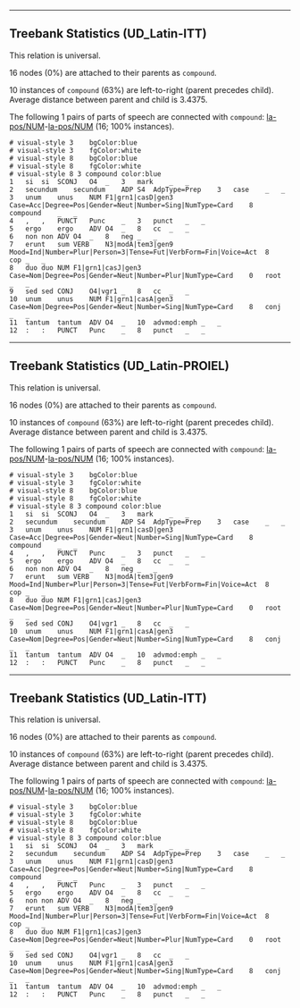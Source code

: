 

--------------------------------------------------------------------------------

## Treebank Statistics (UD_Latin-ITT)

This relation is universal.

16 nodes (0%) are attached to their parents as `compound`.

10 instances of `compound` (63%) are left-to-right (parent precedes child).
Average distance between parent and child is 3.4375.

The following 1 pairs of parts of speech are connected with `compound`: [la-pos/NUM]()-[la-pos/NUM]() (16; 100% instances).


~~~ conllu
# visual-style 3	bgColor:blue
# visual-style 3	fgColor:white
# visual-style 8	bgColor:blue
# visual-style 8	fgColor:white
# visual-style 8 3 compound	color:blue
1	si	si	SCONJ	O4	_	3	mark	_	_
2	secundum	secundum	ADP	S4	AdpType=Prep	3	case	_	_
3	unum	unus	NUM	F1|grn1|casD|gen3	Case=Acc|Degree=Pos|Gender=Neut|Number=Sing|NumType=Card	8	compound	_	_
4	,	,	PUNCT	Punc	_	3	punct	_	_
5	ergo	ergo	ADV	O4	_	8	cc	_	_
6	non	non	ADV	O4	_	8	neg	_	_
7	erunt	sum	VERB	N3|modA|tem3|gen9	Mood=Ind|Number=Plur|Person=3|Tense=Fut|VerbForm=Fin|Voice=Act	8	cop	_	_
8	duo	duo	NUM	F1|grn1|casJ|gen3	Case=Nom|Degree=Pos|Gender=Neut|Number=Plur|NumType=Card	0	root	_	_
9	sed	sed	CONJ	O4|vgr1	_	8	cc	_	_
10	unum	unus	NUM	F1|grn1|casA|gen3	Case=Nom|Degree=Pos|Gender=Neut|Number=Sing|NumType=Card	8	conj	_	_
11	tantum	tantum	ADV	O4	_	10	advmod:emph	_	_
12	:	:	PUNCT	Punc	_	8	punct	_	_

~~~




--------------------------------------------------------------------------------

## Treebank Statistics (UD_Latin-PROIEL)

This relation is universal.

16 nodes (0%) are attached to their parents as `compound`.

10 instances of `compound` (63%) are left-to-right (parent precedes child).
Average distance between parent and child is 3.4375.

The following 1 pairs of parts of speech are connected with `compound`: [la-pos/NUM]()-[la-pos/NUM]() (16; 100% instances).


~~~ conllu
# visual-style 3	bgColor:blue
# visual-style 3	fgColor:white
# visual-style 8	bgColor:blue
# visual-style 8	fgColor:white
# visual-style 8 3 compound	color:blue
1	si	si	SCONJ	O4	_	3	mark	_	_
2	secundum	secundum	ADP	S4	AdpType=Prep	3	case	_	_
3	unum	unus	NUM	F1|grn1|casD|gen3	Case=Acc|Degree=Pos|Gender=Neut|Number=Sing|NumType=Card	8	compound	_	_
4	,	,	PUNCT	Punc	_	3	punct	_	_
5	ergo	ergo	ADV	O4	_	8	cc	_	_
6	non	non	ADV	O4	_	8	neg	_	_
7	erunt	sum	VERB	N3|modA|tem3|gen9	Mood=Ind|Number=Plur|Person=3|Tense=Fut|VerbForm=Fin|Voice=Act	8	cop	_	_
8	duo	duo	NUM	F1|grn1|casJ|gen3	Case=Nom|Degree=Pos|Gender=Neut|Number=Plur|NumType=Card	0	root	_	_
9	sed	sed	CONJ	O4|vgr1	_	8	cc	_	_
10	unum	unus	NUM	F1|grn1|casA|gen3	Case=Nom|Degree=Pos|Gender=Neut|Number=Sing|NumType=Card	8	conj	_	_
11	tantum	tantum	ADV	O4	_	10	advmod:emph	_	_
12	:	:	PUNCT	Punc	_	8	punct	_	_

~~~




--------------------------------------------------------------------------------

## Treebank Statistics (UD_Latin-ITT)

This relation is universal.

16 nodes (0%) are attached to their parents as `compound`.

10 instances of `compound` (63%) are left-to-right (parent precedes child).
Average distance between parent and child is 3.4375.

The following 1 pairs of parts of speech are connected with `compound`: [la-pos/NUM]()-[la-pos/NUM]() (16; 100% instances).


~~~ conllu
# visual-style 3	bgColor:blue
# visual-style 3	fgColor:white
# visual-style 8	bgColor:blue
# visual-style 8	fgColor:white
# visual-style 8 3 compound	color:blue
1	si	si	SCONJ	O4	_	3	mark	_	_
2	secundum	secundum	ADP	S4	AdpType=Prep	3	case	_	_
3	unum	unus	NUM	F1|grn1|casD|gen3	Case=Acc|Degree=Pos|Gender=Neut|Number=Sing|NumType=Card	8	compound	_	_
4	,	,	PUNCT	Punc	_	3	punct	_	_
5	ergo	ergo	ADV	O4	_	8	cc	_	_
6	non	non	ADV	O4	_	8	neg	_	_
7	erunt	sum	VERB	N3|modA|tem3|gen9	Mood=Ind|Number=Plur|Person=3|Tense=Fut|VerbForm=Fin|Voice=Act	8	cop	_	_
8	duo	duo	NUM	F1|grn1|casJ|gen3	Case=Nom|Degree=Pos|Gender=Neut|Number=Plur|NumType=Card	0	root	_	_
9	sed	sed	CONJ	O4|vgr1	_	8	cc	_	_
10	unum	unus	NUM	F1|grn1|casA|gen3	Case=Nom|Degree=Pos|Gender=Neut|Number=Sing|NumType=Card	8	conj	_	_
11	tantum	tantum	ADV	O4	_	10	advmod:emph	_	_
12	:	:	PUNCT	Punc	_	8	punct	_	_

~~~


